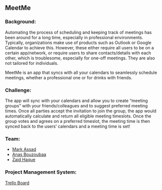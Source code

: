 MeetMe
--------------------

### Background:

Automating the process of scheduling and keeping track of meetings has been around for a long time, especially in professional environments. Typically, organizations make use of products such as Outlook or Google Calendar to achieve this. However, these either require all users to be on a certain app/network, or require users to share contacts/details with each other, which is troublesome, especially for one-off meetings. They are also not tailored for individuals.

MeetMe is an app that syncs with all your calendars to seamlessly schedule meetings, whether a professional one or for drinks with friends.

### Challenge:
The app will sync with your calendars and allow you to create “meeting groups” with your friends/colleagues and to suggest preferred meeting times. Once all parties accept the invitation to join the group, the app would automatically calculate and return all eligible meeting timeslots. Once the group votes and agrees on a preferred timeslot, the meeting time is then synced back to the users’ calendars and a meeting time is set!

### Team:
* [Mark Assad](../people/mark-assad.md)
* [Anas Bouzoubaa](../people/anas-bouzoubaa.md)
* [Zaid Haque](../people/zaid-haque.md)

### Project Management System:

[Trello Board](https://trello.com/b/FQqEzbOi/meetme)